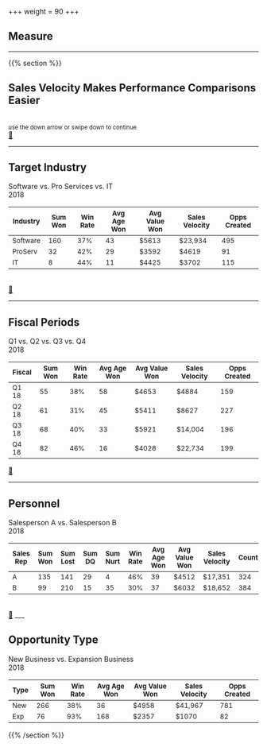 +++
weight = 90
+++

## Measure

___

{{% section %}}

## Sales Velocity Makes Performance Comparisons Easier

<br>
<small>
use the down arrow or swipe down to continue
</small>
<br>
<a href="#" class="navigate-down">🔽</a>

---

## Target Industry
Software vs. Pro Services vs. IT<br>
2018

|<small>Industry</small> |<small>Sum Won</small> |<small>Win Rate</small> |<small>Avg Age Won</small> |<small>Avg Value Won</small> |<small>Sales Velocity</small> |<small>Opps Created</small> |
|-------------|--------|---------|------------|--------------|---------------|------|
|<small>Software</small>|<small>160</small>|<small>37% </small>|<small>43 </small>|<small>$5613</small>|<small>$23,934</small>|<small>495</small>| 
|<small>ProServ</small>|<small>32</small>|<small>42%</small>|<small>29</small>|<small>$3592</small>|<small>$4619</small>|<small>91</small>| 
|<small>IT</small>|<small>8</small>|<small>44%</small>|<small>11</small>|<small>$4425</small>|<small>$3702</small>|<small>115</small>|

<br>
<a href="#" class="navigate-down">🔽</a>

---

## Fiscal Periods
Q1 vs. Q2 vs. Q3 vs. Q4<br>
2018

|<small>Fiscal</small> |<small>Sum Won</small> |<small>Win Rate</small> |<small>Avg Age Won</small> |<small>Avg Value Won</small> |<small>Sales Velocity</small> |<small>Opps Created</small> |
|-------------|--------|---------|------------|--------------|---------------|------|
|<small>Q1 18</small>|<small>55</small>|<small>38% </small>|<small>58</small>|<small>$4653</small>|<small>$4884</small>|<small>159</small>| 
|<small>Q2 18</small>|<small>61</small>|<small>31%</small>|<small>45</small>|<small>$5411</small>|<small>$8627</small>|<small>227</small>| 
|<small>Q3 18</small>|<small>68</small>|<small>40%</small>|<small>33</small>|<small>$5921</small>|<small>$14,004</small>|<small>196</small>|
|<small>Q4 18</small>|<small>82</small>|<small>46%</small>|<small>16</small>|<small>$4028</small>|<small>$22,734</small>|<small>199</small>|

<a href="#" class="navigate-down">🔽</a>

---

## Personnel
Salesperson A vs. Salesperson B<br>
2018

|<small>Sales Rep</small> |<small>Sum Won</small> |<small>Sum Lost</small> |<small>Sum DQ</small> |<small>Sum Nurt</small> |<small>Win Rate</small> |<small>Avg Age Won</small> |<small>Avg Value Won</small> |<small>Sales Velocity</small> |<small>Count</small> |
|-------------|-------------|-------------|-------------|--------|---------|------------|--------------|---------------|------|
|<small>A</small>|<small>135</small> |<small>141</small> |<small>29</small> |<small>4</small>|<small>46% </small>|<small>39</small>|<small>$4512</small>|<small>$17,351</small>|<small>324</small>| 
|<small>B</small>|<small>99</small> |<small>210</small> |<small>15</small> |<small>35</small>|<small>30%</small>|<small>37</small>|<small>$6032</small>|<small>$18,652</small>|<small>384</small>| 

<br>
<a href="#" class="navigate-down">🔽</a>
___

## Opportunity Type
New Business vs. Expansion Business<br>
2018

|<small>Type</small> |<small>Sum Won</small> |<small>Win Rate</small> |<small>Avg Age Won</small> |<small>Avg Value Won</small> |<small>Sales Velocity</small> |<small>Opps Created</small> |
|-------------|--------|---------|------------|--------------|---------------|------|
|<small>New</small>|<small>266</small>|<small>38% </small>|<small>36</small>|<small>$4958</small>|<small>$41,967</small>|<small>781</small>| 
|<small>Exp</small>|<small>76</small>|<small>93%</small>|<small>168</small>|<small>$2357</small>|<small>$1070</small>|<small>82</small>|

{{% /section %}}
